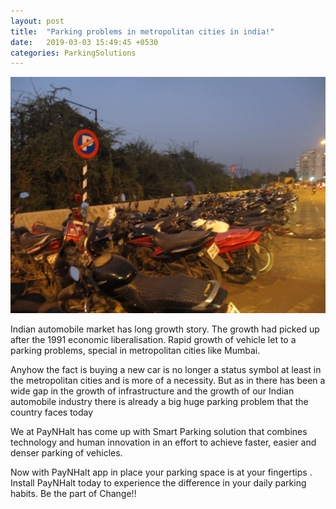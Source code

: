 ```yaml
---
layout: post
title:  "Parking problems in metropolitan cities in india!"
date:   2019-03-03 15:49:45 +0530
categories: ParkingSolutions
---
```

![My helpful screenshot](/assets/img1.jpg)

Indian automobile market has long growth story. The growth had picked up after the 1991 economic liberalisation.
Rapid growth of vehicle let to a parking problems, special in metropolitan cities like Mumbai.

Anyhow the fact is buying a new car is no longer a status symbol at least in the metropolitan cities and is more of a necessity. But as in there has been a wide gap in the growth of infrastructure and the growth of our Indian automobile industry there is already a big huge parking problem that the country faces today

We at PayNHalt has come up with Smart Parking solution that combines technology and human innovation in an effort to achieve faster, easier and denser parking of vehicles.

Now with PayNHalt app in place your parking space is at your fingertips .
Install PayNHalt today to experience the difference in your daily parking habits.
Be the part of Change!!


